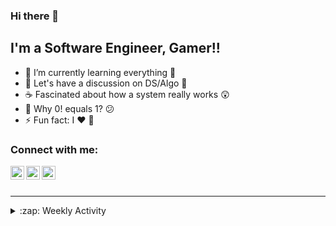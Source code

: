 ### Hi there 👋


## I'm a Software Engineer, Gamer!!

- 🌱 I’m currently learning everything 🤣
- 💬 Let's have a discussion on DS/Algo 👐
- ☕ Fascinated about how a system really works 😲
- 📄 Why 0! equals 1? 😕
- ⚡ Fun fact: I ❤️ 🐶


### Connect with me:

[<img align="left" alt="hsaha_12 | Twitter" width="22px" src="https://cdn.jsdelivr.net/npm/simple-icons@v3/icons/twitter.svg" />][twitter]
[<img align="left" alt="Hira02 | LinkedIn" width="22px" src="https://cdn.jsdelivr.net/npm/simple-icons@v3/icons/linkedin.svg" />][linkedin]
[<img align="left" alt="I_AM_HIRA | Instagram" width="22px" src="https://cdn.jsdelivr.net/npm/simple-icons@v3/icons/instagram.svg" />][instagram]

<br />
<br />


---


<details>
  <summary>:zap: Weekly Activity</summary>
    <br/>
  <summary>     This week I solved 13 new leetcode questions.</summary>

</details>

[twitter]: https://twitter.com/hsaha_12
[instagram]: https://www.instagram.com/i_am_hira
[linkedin]: https://www.linkedin.com/in/hira-saha-457451118/
